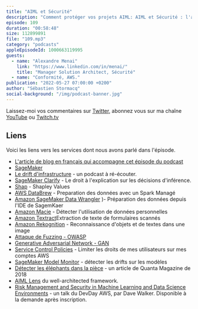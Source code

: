 ```yaml
---
title: "AIML et Sécurité"
description: "Comment protéger vos projets AIML: AIML et Sécurité : l'association n'est pas toujours évidente. Pourtant les projets AIML sont également susceptibles d'attaques.  Quels sont les risques ? Qu'est ce qu'une personne malveillante va chercher à faire avec vos données, vos entraînements et vos points d'inférences ? Comment les protéger ? Quelles sont les implications du RGPD sur l'AIML ? Ce sont ces sujets et bien d'autres dont nous parlons cette semaine."
episode: 109
duration: "00:58:48"
size: 112899891
file: "109.mp3"
category: "podcasts"
appleEpisodeId: 1000663119995
guests:
  - name: "Alexandre Menai"
    link: "https://www.linkedin.com/in/menai/"
    title: "Manager Solution Architect, Sécurité"
  - name: "Conformité, AWS."
publication: "2022-05-27 07:00:00 +0200"
author: "Sébastien Stormacq"
social-background: "/img/podcast-banner.jpg"
---
```


Laissez-moi vos commentaires sur [Twitter](https://twitter.com/sebsto), abonnez vous sur ma chaîne [YouTube](https://www.youtube.com/sebsto) ou [Twitch.tv](https://www.twitch.tv/sebAWS)

## Liens

Voici les liens vers les services dont nous avons parlé dans l'épisode.

- [L'article de blog en français qui accompagne cet épisode du podcast](https://aws.amazon.com/fr/blogs/france/securite-et-conformite-des-applications-basees-sur-lapprentissage-machine-machine-learning/)
- [SageMaker](https://aws.amazon.com/sagemaker/)
- [Le drift d'infrastructure](https://stormacq.com/podcasts/episode_047/index.html) - un podcast à ré-écouter.
- [SageMaker Clarify](https://aws.amazon.com/sagemaker/clarify/) - Le droit à l'explication sur les décisions d'inférence.
- [Shap](https://docs.aws.amazon.com/sagemaker/latest/dg/clarify-shapley-values.html) - Shapley Values
- [AWS DataBrew](https://aws.amazon.com/glue/features/databrew/) - Preparation des données avec un Spark Managé
- [Amazon SageMaker Data Wrangler](https://aws.amazon.com/fr/sagemaker/data-wrangler/) )- Préparation des données depuis l'IDE de SagemKaer
- [Amazon Macie](https://aws.amazon.com/macie/) - Détecter l'utilisation de données personnelles 
- [Amazon Textract](https://aws.amazon.com/textract/)Extraction de texte de formulaires scannés
- [Amazon Rekognition](https://aws.amazon.com/rekognition/) - Reconnaissance d'objets et de textes dans une image
- [Attaque de Fuzzing - OWASP](https://owasp.org/www-community/Fuzzing)
- [Generative Adversarial Network - GAN](https://en.wikipedia.org/wiki/Generative_adversarial_network)
- [Service Control Policies](https://docs.aws.amazon.com/organizations/latest/userguide/orgs_manage_policies_scps.html) - Limiter les droits de mes utilisateurs sur mes comptes AWS
- [SageMaker Model Monitor](https://docs.aws.amazon.com/sagemaker/latest/dg/model-monitor.html) - détecter les drifts sur les modèles 
- [Détecter les éléphants dans la pièce](https://www.quantamagazine.org/machine-learning-confronts-the-elephant-in-the-room-20180920/) - un article de Quanta Magazine de 2018
- [AIML Lens](https://docs.aws.amazon.com/wellarchitected/latest/machine-learning-lens/machine-learning-lens.html) du well-architected framework.
- [Risk Management and Security in Machine Learning and Data Science Environments](https://pages.awscloud.com/EMEA-field-OE-AWS-Dev-Day-Security-2022-reg-event.html) - un talk du DevDay AWS, par Dave Walker. Disponible à la demande après inscription.